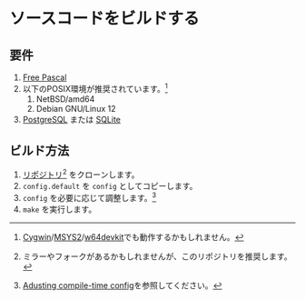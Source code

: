 # ソースコードをビルドする
## 要件
1. [Free Pascal](https://freepascal.org)
2. 以下のPOSIX環境が推奨されています。[^1]
    1. NetBSD/amd64
    2. Debian GNU/Linux 12
3. [PostgreSQL](https://www.postgresql.org) または [SQLite](https://www.sqlite.org)

## ビルド方法
1. [リポジトリ](https://github.com/highball-fedi/highball)[^2] をクローンします。
2. `config.default` を `config` としてコピーします。
3. `config` を必要に応じて調整します。[^3]
4. `make` を実行します。

[^1]: [Cygwin](https://www.cygwin.com)/[MSYS2](https://www.msys2.org)/[w64devkit](https://github.com/skeeto/w64devkit)でも動作するかもしれません。
[^2]: ミラーやフォークがあるかもしれませんが、このリポジトリを推奨します。
[^3]: [Adusting compile-time config](../config)を参照してください。
